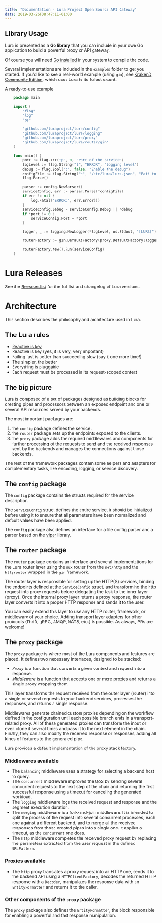 ```yaml
---
title: "Documentation - Lura Project Open Source API Gateway"
date: 2019-03-26T08:47:11+01:00
---
```


## Library Usage

Lura is presented as a **Go library** that you can include in your own Go application to build a powerful proxy or API gateway.

Of course you will need [Go installed](https://golang.org/doc/install) in your system to compile the code.

Several implementations are included in the `examples` folder to get you started. If you'd like to see a real-world example (using `gin`), see [KrakenD Community Edition](https://www.krakend.io), which uses Lura to its fullest extent.

A ready-to-use example:

```go
    package main

    import (
        "flag"
        "log"
        "os"

        "github.com/luraproject/lura/config"
        "github.com/luraproject/lura/logging"
        "github.com/luraproject/lura/proxy"
        "github.com/luraproject/lura/router/gin"
    )

    func main() {
        port := flag.Int("p", 0, "Port of the service")
        logLevel := flag.String("l", "ERROR", "Logging level")
        debug := flag.Bool("d", false, "Enable the debug")
        configFile := flag.String("c", "/etc/lura/lura.json", "Path to the configuration filename")
        flag.Parse()

        parser := config.NewParser()
        serviceConfig, err := parser.Parse(*configFile)
        if err != nil {
            log.Fatal("ERROR:", err.Error())
        }
        serviceConfig.Debug = serviceConfig.Debug || *debug
        if *port != 0 {
            serviceConfig.Port = *port
        }

        logger, _ := logging.NewLogger(*logLevel, os.Stdout, "[LURA]")

        routerFactory := gin.DefaultFactory(proxy.DefaultFactory(logger), logger)

        routerFactory.New().Run(serviceConfig)
    }
```

# Lura Releases

See the [Releases list](https://github.com/luraproject/lura/releases) for the full list and changelog of Lura versions.

# Architecture
This section describes the philosophy and architecture used in Lura.

## The Lura rules

* [Reactive is key](http://www.reactivemanifesto.org/)
* Reactive is key (yes, it is very, very important)
* Failing fast is better than succeeding slow (say it one more time!)
* The simpler, the better
* Everything is pluggable
* Each request must be processed in its request-scoped context

## The big picture

Lura is composed of a set of packages designed as building blocks for creating pipes and processors between an exposed endpoint and one or several API resources served by your backends.

The most important packages are:

1. the `config` package defines the service.
2. the `router` package sets up the endpoints exposed to the clients.
3. the `proxy` package adds the required middlewares and components for further processing of the requests to send and the received responses sent by the backends and manages the connections against those backends.

The rest of the framework packages contain some helpers and adapters for complementary tasks, like encoding, logging, or service discovery.

## The `config` package

The `config` package contains the structs required for the service description.

The `ServiceConfig` struct defines the entire service. It should be initialized before using it to ensure that all parameters have been normalized and default values have been applied.

The `config` package also defines an interface for a file config parser and a parser based on the [viper](https://github.com/spf13/viper) library.

## The `router` package

The `router` package contains an interface and several implementations for the Lura router layer using the `mux` router from the `net/http` and the `httprouter` wrapped in the `gin` framework.

The router layer is responsible for setting up the HTTP(S) services, binding the endpoints defined at the `ServiceConfig` struct, and transforming the http request into proxy requests before delegating the task to the inner layer (proxy). Once the internal proxy layer returns a proxy response, the router layer converts it into a proper HTTP response and sends it to the user.

You can easily extend this layer to use any HTTP router, framework, or middleware of your choice. Adding transport layer adapters for other protocols (Thrift, gRPC, AMQP, NATS, etc.) is possible. As always, PRs are welcome!

## The `proxy` package

The `proxy` package is where most of the Lura components and features are placed. It defines two necessary interfaces, designed to be stacked:

* *Proxy* is a function that converts a given context and request into a response.
* *Middleware* is a function that accepts one or more proxies and returns a single proxy wrapping them.

This layer transforms the request received from the outer layer (router) into a single or several requests to your backend services, processes the responses, and returns a single response.

Middlewares generate chained custom proxies depending on the workflow defined in the configuration until each possible branch ends in a transport-related proxy. All of these generated proxies can transform the input or even clone it several times and pass it to the next element in the chain. Finally, they can also modify the received response or responses, adding all kinds of features to the generated pipe.

Lura provides a default implementation of the proxy stack factory.

### Middlewares available

* The `balancing` middleware uses a strategy for selecting a backend host to query.
* The `concurrent` middleware improves the QoS by sending several concurrent requests to the next step of the chain and returning the first successful response using a timeout for canceling the generated workload.
* The `logging` middleware logs the received request and response and the segment execution duration.
* The `merging` middleware is a fork-and-join middleware. It is intended to split the process of the request into several concurrent processes, each one against a different backend, and to merge all the received responses from those created pipes into a single one. It applies a timeout, as the `concurrent` one does.
* The `http` middleware completes the received proxy request by replacing the parameters extracted from the user request in the defined `URLPattern`.

### Proxies available

* The `http` proxy translates a proxy request into an HTTP one, sends it to the backend API using a `HTTPClientFactory`, decodes the returned HTTP response with a `Decoder`, manipulates the response data with an `EntityFormatter` and returns it to the caller.

### Other components of the `proxy` package

The `proxy` package also defines the `EntityFormatter`, the block responsible for enabling a powerful and fast response manipulation.
